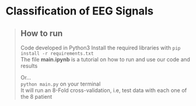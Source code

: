 # Classification of EEG Signals  

> ## How to run 
> Code developed in Python3 
> Install the required libraries with `pip install -r requirements.txt`  
> The file **main.ipynb** is a tutorial on how to run and use our code and results  
>  
> Or...  
> `python main.py` on your terminal  
> It will run an 8-Fold cross-validation, i.e, test data with each one of the 8 patient  
